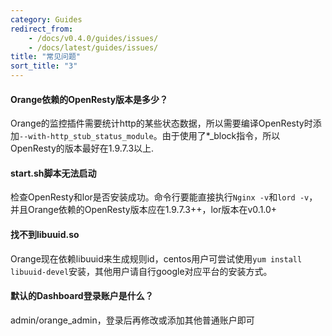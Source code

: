```yaml
---
category: Guides
redirect_from:
    - /docs/v0.4.0/guides/issues/
    - /docs/latest/guides/issues/
title: "常见问题"
sort_title: "3"
---
```



#### Orange依赖的OpenResty版本是多少？

Orange的监控插件需要统计http的某些状态数据，所以需要编译OpenResty时添加`--with-http_stub_status_module`。由于使用了*_block指令，所以OpenResty的版本最好在1.9.7.3以上.


#### start.sh脚本无法启动

检查OpenResty和lor是否安装成功。命令行要能直接执行`Nginx -v`和`lord -v`，并且Orange依赖的OpenResty版本应在1.9.7.3++，lor版本在v0.1.0+

#### 找不到libuuid.so

Orange现在依赖libuuid来生成规则id，centos用户可尝试使用`yum install  libuuid-devel`安装，其他用户请自行google对应平台的安装方式。

#### 默认的Dashboard登录账户是什么？

admin/orange_admin，登录后再修改或添加其他普通账户即可



